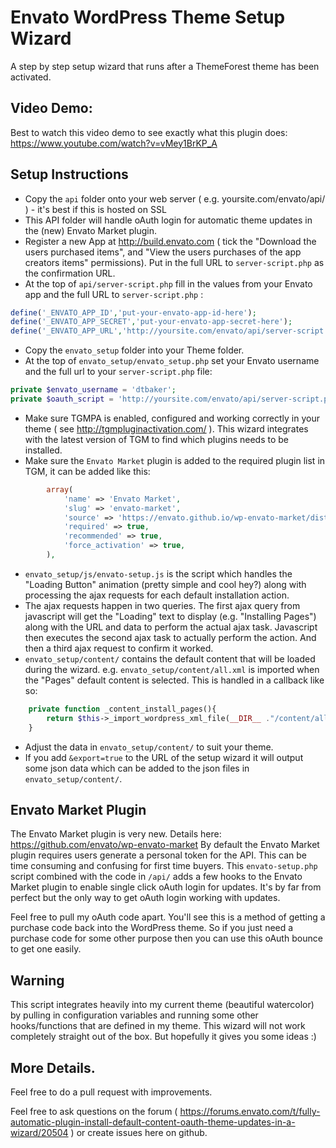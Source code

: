 # Envato WordPress Theme Setup Wizard
A step by step setup wizard that runs after a ThemeForest theme has been activated.
## Video Demo:
Best to watch this video demo to see exactly what this plugin does: https://www.youtube.com/watch?v=vMey1BrKP_A
## Setup Instructions
- Copy the `api` folder onto your web server ( e.g. yoursite.com/envato/api/ ) - it's best if this is hosted on SSL
- This API folder will handle oAuth login for automatic theme updates in the (new) Envato Market plugin.
- Register a new App at http://build.envato.com ( tick the "Download the users purchased items", and "View the users purchases of the app creators items" permissions). Put in the full URL to `server-script.php` as the confirmation URL.
- At the top of `api/server-script.php` fill in the values from your Envato app and the full URL to `server-script.php` :
```php
define('_ENVATO_APP_ID','put-your-envato-app-id-here');
define('_ENVATO_APP_SECRET','put-your-envato-app-secret-here');
define('_ENVATO_APP_URL','http://yoursite.com/envato/api/server-script.php');
```
- Copy the `envato_setup` folder into your Theme folder.
- At the top of `envato_setup/envato_setup.php` set your Envato username and the full url to your `server-script.php` file:
```php
private $envato_username = 'dtbaker';
private $oauth_script = 'http://yoursite.com/envato/api/server-script.php';
```
- Make sure TGMPA is enabled, configured and working correctly in your theme ( see http://tgmpluginactivation.com/ ). This wizard integrates with the latest version of TGM to find which plugins needs to be installed.
- Make sure the `Envato Market` plugin is added to the required plugin list in TGM, it can be added like this:
```php
        array(
            'name' => 'Envato Market',
            'slug' => 'envato-market',
            'source' => 'https://envato.github.io/wp-envato-market/dist/envato-market.zip',
            'required' => true,
            'recommended' => true,
            'force_activation' => true,
        ),
```
- `envato_setup/js/envato-setup.js` is the script which handles the "Loading Button" animation (pretty simple and cool hey?) along with processing the ajax requests for each default installation action.
- The ajax requests happen in two queries. The first ajax query from javascript will get the "Loading" text to display (e.g. "Installing Pages") along with the URL and data to perform the actual ajax task. Javascript then executes the second ajax task to actually perform the action. And then a third ajax request to confirm it worked.
- `envato_setup/content/` contains the default content that will be loaded during the wizard. e.g. `envato_setup/content/all.xml` is imported when the "Pages" default content is selected. This is handled in a callback like so:
```php
    private function _content_install_pages(){
        return $this->_import_wordpress_xml_file(__DIR__ ."/content/all.xml");
    }
```
- Adjust the data in `envato_setup/content/` to suit your theme.
- If you add `&export=true` to the URL of the setup wizard it will output some json data which can be added to the json files in `envato_setup/content/`.

## Envato Market Plugin
The Envato Market plugin is very new. Details here: https://github.com/envato/wp-envato-market
By default the Envato Market plugin requires users generate a personal token for the API. This can be time consuming and confusing for first time buyers.
This `envato-setup.php` script combined with the code in `/api/` adds a few hooks to the Envato Market plugin to enable single click oAuth login for updates. It's by far from perfect but the only way to get oAuth login working with updates.

Feel free to pull my oAuth code apart. You'll see this is a method of getting a purchase code back into the WordPress theme. So if you just need a purchase code for some other purpose then you can use this oAuth bounce to get one easily.

## Warning

This script integrates heavily into my current theme (beautiful watercolor) by pulling in configuration variables and running some other hooks/functions that are defined in my theme. This wizard will not work completely straight out of the box. But hopefully it gives you some ideas :)

## More Details.

Feel free to do a pull request with improvements.

Feel free to ask questions on the forum ( https://forums.envato.com/t/fully-automatic-plugin-install-default-content-oauth-theme-updates-in-a-wizard/20504 ) or create issues here on github.
